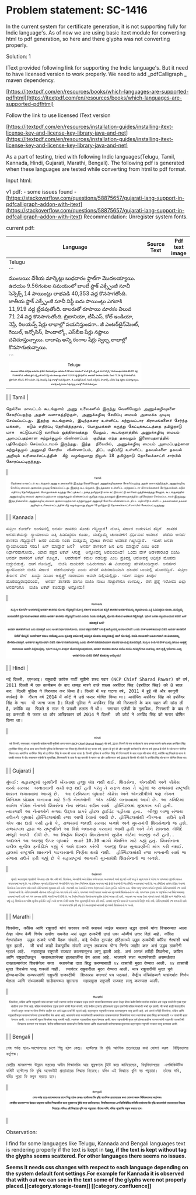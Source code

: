 # Problem statement: SC-1416

In the current system for certificate generation, it is not supporting fully for Indic language's. As of now we are using basic itext module for converting html to pdf generation, so here and there glyphs was not converting properly.

Solution: 1

IText provided following link for supporting the Indic language's. But it need to have licensed version to work properly. We need to add  \_pdfCalligraph \_ maven dependency.

[https://itextpdf.com/en/resources/books/which-languages-are-supported-pdfhtml](https://itextpdf.com/en/resources/books/which-languages-are-supported-pdfhtml)

Follow the link to use licensed IText version

[https://itextpdf.com/en/resources/installation-guides/installing-itext-license-key-and-license-key-library-java-and-net](https://itextpdf.com/en/resources/installation-guides/installing-itext-license-key-and-license-key-library-java-and-net)

As a part of testing, tried with following Indic languages(Telugu, Tamil, Kannada, Hindi, Gujarati, Marathi, Bengali). The following pdf is generated when these languages are tested while converting from html to pdf format.

Input html:&#x20;

v1 pdf:  - some issues found - [https://stackoverflow.com/questions/58875657/gujarati-lang-support-in-pdfcalligraph-addon-with-itext](https://stackoverflow.com/questions/58875657/gujarati-lang-support-in-pdfcalligraph-addon-with-itext) Recommendation: Unregister system fonts.

current pdf: &#x20;

| Language                                                                                                                                                                                                                                                                                                                                                                                                                                                                                                                                                 | Source Text | Pdf text image |
| -------------------------------------------------------------------------------------------------------------------------------------------------------------------------------------------------------------------------------------------------------------------------------------------------------------------------------------------------------------------------------------------------------------------------------------------------------------------------------------------------------------------------------------------------------- | ----------- | -------------- |
| Telugu                                                                                                                                                                                                                                                                                                                                                                                                                                                                                                                                                   |             |                |
| \`\`\`                                                                                                                                                                                                                                                                                                                                                                                                                                                                                                                                                   |             |                |
| ముంబయి: దేశీయ మార్కెట్లు బుధవారం ఫ్లాట్‌గా మొదలయ్యాయి. ఉదయం 9.56గంటల సమయంలో బాంబే స్టాక్‌ ఎక్స్ఛేంజీ సూచీ సెన్సెక్స్‌ 14 పాయింట్లు లాభపడి 40,353 వద్ద కొనసాగతోంది. జాతీయ స్టాక్‌ ఎక్స్ఛేంజీ సూచీ నిఫ్టీ ఐదు పాయింట్లు ఎగబాకి 11,919 వద్ద ట్రేడవుతోంది. డాలరుతో రూపాయి మారకం విలువ 71.24 వద్ద కొనసాగుతోంది. బ్రిటానియా, టీసీఎస్‌, కోల్‌ ఇండియా, నెస్లే, రిలయన్స్‌ షేర్లు లాభాల్లో పయనిస్తుండగా.. జీ ఎంటర్‌టైన్‌మెంట్‌, గెయిల్‌, ఇన్ఫోసిస్‌, హిందాల్కో, ఎస్‌బీఐ షేర్లు నష్టాలు చవిచూస్తున్నాయి. దాదాపు అన్ని రంగాల షేర్లు స్వల్ప లాభాల్లో కొనసాగుతున్నాయి. |             |                |
| \`\`\`                                                                                                                                                                                                                                                                                                                                                                                                                                                                                                                                                   |             |                |
| ![](<../../../../User/Fullexport2/images/storage/Screenshot 2019-11-14 at 12.15.58 PM.png>)                                                                                                                                                                                                                                                                                                                                                                                                                                                              |             |                |

\| | Tamil |

```
நெல்லை மாவட்டம் கூடங்குளம் அணு உலைகளில் இருந்து வெளியேறும் அணுக்கழிவுகளை  சேகரிப்பதற்கு அதன் வளாகத்திற்குள், அணுக்கழிவு சேமிப்பு மையம் அமைக்க முடிவு செய்யப்பட்டது. இதற்கு கூடங்குளம், இடிந்தகரை உள்ளிட்ட சுற்றுவட்டார கிராமங்களைச் சேர்ந்த மக்கள்,  கடும் எதிர்ப்பு தெரிவித்ததால், பொதுமக்கள் கருத்து கேட்புக்கூட்டத்தை தமிழ்நாடு மாசு  கட்டுப்பாட்டு வாரியம் ஒத்திவைத்தது  மேலும், கூடங்குளத்தில் அணுக்கழிவு மையம் அமைப்பதற்கான சுற்றுச்சூழல் விண்ணப்பம்  குறித்த எந்த தகவலும் இணையதளத்தில் பதிவேற்றம் செய்யப்படாமல் இருந்தது. இந்த  நிலையில், அணுக்கழிவு மையம் அமைப்பதற்கான சுற்றுச்சூழல் அனுமதி கோரிய  விண்ணப்பம், திட்ட மதிப்பீடு உள்ளிட்ட தகவல்களை தகவல் அறியும் உரிமைச்சட்டத்தின்  கீழ் வழங்குமாறு நியூஸ் 18 தமிழ்நாடு தொலைக்காட்சி சார்பில் கோரப்பட்டிருந்தது.
```

\| ![](<../../../../User/Fullexport2/images/storage/Screenshot 2019-11-14 at 12.20.11 PM.png>)

\| | Kannada |

```
ಸುಪ್ರೀಂ ಕೋರ್ಟ್‌ ಅಂಗಳದಲ್ಲಿ ಅನರ್ಹ ಶಾಸಕರು ಸೋತು ಗೆದ್ದಿದ್ದಾರೆ! ದೋಸ್ತಿ ಸರ್ಕಾರ ಉರುಳಿಸಿದ ತಪ್ಪಿಗೆ  ಶಾಸಕರ ಅನರ್ಹತೆಯನ್ನು ನ್ಯಾಯಾಲಯ ಎತ್ತಿ ಹಿಡಿದಿದ್ದರೂ ಕೂಡಾ, ಮತ್ತೊಮ್ಮೆ ಚುನಾವಣೆಗೆ ಸ್ಪರ್ಧಿಸುವ ಅವಕಾಶ  ಪಡೆದು ಅನರ್ಹ ಶಾಸಕರು ಗೆದ್ದಿದ್ದಾರೆ! ಜನರ ಎದುರು ನಿಂತು ಮತ್ತೊಮ್ಮೆ ವೋಟು ಕೇಳುವ ಅವಕಾಶ ಗಿಟ್ಟಿಸಿದ್ದಾರೆ.  ಇದೀಗ ಜನತಾ ನ್ಯಾಯಾಲಯದ ಸರದಿ! ಏನ್ ಮಾಡ್ತಾರೆ ಜನ?  ಅನರ್ಹ ಶಾಸಕರಿಗೆ ಜನ ಏನು ಮಾಡ್ತಾರೆ ಎಂಬ ಅಂಶ ನಿರ್ಧಾರವಾಗೋದು, ಯಾವ ಪಕ್ಷದ ಟಿಕೆಟ್ ಸಿಗುತ್ತೆ  ಅನ್ನೋದನ್ನ ಅವಲಂಬಿಸಿದೆ! ಒಂದು ವೇಳೆ ಆಡಳಿತಾರೂಢ ಬಿಜೆಪಿ ಅನರ್ಹ ಶಾಸಕರಿಗೆ ಟಿಕೆಟ್ ಕೊಟ್ಟರೆ,  ಆಪರೇಷನ್ ಕಮಲ ನಡೆದಿತ್ತು ಎಂಬ ಪ್ರತಿಪಕ್ಷ ಆರೋಪಕ್ಕೆ ಅಧಿಕೃತ ಮೊಹರು ಬಿದ್ದುಬಿಡುತ್ತೆ. ಹಾಗೆ ನೋಡಿದ್ರೆ,  ಬಿಜೆಪಿ ನಾಯಕರೇ ಬಹಿರಂಗವಾಗಿ ಈ ವಿಚಾರವನ್ನು ಹೇಳಿಕೊಂಡಿದ್ದಾರೆ. ಅನರ್ಹರ ತ್ಯಾಗದಿಂದಲೇ ಬಿಜೆಪಿ ಸರ್ಕಾರ  ರಚನೆಯಾಗಿದ್ದು ಎಂದು ಹೇಳಿಕೆ ಸಚಿವರಾದಿಯಾಗಿ ಹಲವರ ಬಾಯಲ್ಲಿ ಹೊರಬಿದ್ದಿದೆ. ಸುಪ್ರೀಂ ತೀರ್ಪಿನ ವೇಳೆ  ಖುದ್ದು ಡಿಸಿಎಂ ಅಶ್ವತ್ಥ್ ನಾರಾಯಣ ಅವರೇ ದಿಲ್ಲಿಯಲ್ಲಿದ್ರು. ಇದೀಗ ಸುಪ್ರೀಂ ತೀರ್ಪೂ ಹೊರಬಿದ್ದಿರುವುದರಿಂದ,  ಅನರ್ಹ ಶಾಸಕರು ಹಾಗೂ ಬಿಜೆಪಿ ನಂಟು ಗುಟ್ಟಾಗೇನೂ ಉಳಿದಿಲ್ಲ. ಈಗ ಪ್ರಶ್ನೆ ಇರೋದು ಎಲ್ಲಾ ಅನರ್ಹರಿಗೂ  ಬಿಜೆಪಿ ಟಿಕೆಟ್‌ ಕೊಡುತ್ತಾ ಅನ್ನೋದು!
```

\| ![](<../../../../User/Fullexport2/images/storage/Screenshot 2019-11-14 at 2.33.46 PM.png>)

\| | Hindi |

```
नई दिल्ली, एएनआइ। राष्ट्रवादी कांग्रेस पार्टी सुप्रीमो शरद पवार (NCP Chief Sharad Pawar) को वर्ष,  2011 दिल्ली में एक कार्यक्रम के बाद थप्पड़ मारने वाले शख्स अरविंदर सिंह (हरविंदर सिंह) को 8 साल बाद  दिल्ली पुलिस ने गिरफ्तार कर लिया है। दिल्ली में यह घटना वर्ष, 2011 में हुई थी और कानूनी कार्रवाई के  दौरान वर्ष 2014 में कोर्ट ने उसे फरार घोषित किया था। आरोपित अरविंदर सिंह को हरविंदर सिंह के नाम  भी जाना जाता है। दिल्ली पुलिस ने अरविंदर सिंह की गिरफ्तारी के बाद राहत की सांस ली है, क्योंकि वह  पिछले 8 साल से उसकी तलाश में थी।  समाचार एजेंसी के मुताबिक, गिरफ्तारी के बाद से वह कस्टडी से फरार था और आखिरकार वर्ष 2014 में दिल्ली  की कोर्ट ने अरविंद सिंह को फरार घोषित किया था।
```

\| ![](<../../../../User/Fullexport2/images/storage/Screenshot 2019-11-14 at 2.35.05 PM.png>)

\| | Gujarati |

```
મુંબઈ: મહારાષ્ટ્રમાં ખુરશીની ખેંચતાણ હજી બંધ નથી થઈ. શિવસેના, એનસીપી અને કોંગ્રેસ વચ્ચે સરકાર  બનાવવાની ચર્ચા શરૂ થઈ હતી પરંતુ તે સફળ થાય તે પહેલાં જ રાજ્યમાં રાષ્ટ્રપતિ શાસન લગાવવામાં આવ્યું છે.  આ દરમિયાન બુધવારે કોંગ્રેસ અને એનસીપીએ પણ કોમન મિનિમમ પ્રોગ્રામ બનાવવા માટે 5-5 નેતાઓની  એક કમિટિ બનાવવામાં આવી છે. આ કમિટિમાં સામેલ કોંગ્રેસ નેતાઓ શિવસેના નેતા સંજય રાઉત સાથે  હોસ્પિટલમાં મુલાકાત કરી હતી. ત્યારપછી આ નેતાઓને મળવા ઉદ્ધવ ઠાકરે હોટલ ટ્રાઈડેંટ પહોંચ્યા હતા.  બીજી બાજુ સંજય રાઉતને બુધવારે હોસ્પિટલમાંથી રજા આપી દેવામાં આવી છે. હોસ્પિટલમાંથી નીકળતા  રાઉતે ફરી એક વાર દાવો કર્યો હતો કે, રાજ્યમાં જલદી સરકાર બનશે અને મુખ્યમંત્રી શિવસેનાનો જ હશે.  રાજ્યપાલ દ્વારા જ રાષ્ટ્રપતિને આ વિશે ભલામણ કરવામાં આવી હતી અને તેને રામનાથ કોવિંદે મંજૂરી આપી  દીધી છે. આ નિર્ણય વિરુદ્ધ શિવસેનાએ સુપ્રીમ કોર્ટમાં અરજી કરી હતી.. અદાલતે આ અરજી ઉપર બુધવારે  સવારે 10.30 વાગ્યે મેંશનિંગ માટે કહ્યું હતું. શિવસેનાના વકીલ સુનીલ ફર્નાડીઝે કહ્યું કે અમે દાખલ કરેલી  અરજી ઉપર સુનાવણીની માંગ કરી નથઈ. હાલમાં રાષ્ટ્રપતિ શાસનને પડકારવાનો નિર્ણય થયો નથી.  હોસ્પિટલમાંથી રજા મળતાની સાથે જ સંજય રાઉતે ફરી કહ્યું છે કે મહારાષ્ટ્રમાં આગામી મુખ્યમંત્રી શિવસેનાનો જ બનશે.
```

\| ![](<../../../../User/Fullexport2/images/storage/Screenshot 2019-11-14 at 2.35.23 PM.png>)

\| | Marathi |

```
शिवसेना, काँग्रेस आणि राष्ट्रवादी यांचं सरकार कधी स्थापलं जाईल याबाबत उद्धव ठाकरे यांना विचारण्यात आला  तेव्हा योग्य वेळी निर्णय सर्वांना समजेल असं उद्धव ठाकरेंनी एवढं एका ओळीचं उत्तर दिलं आहे. काँग्रेस नेत्यांसोबत  उद्धव ठाकरे यांची बैठक संपली. वांद्रे येथील ट्रायडंट हॉटेलमध्ये उद्धव ठाकरेंची काँग्रेस नेत्यांशी चर्चा सुरु झाली.  जी चर्चा काही वेळापूर्वीच संपली असून लवकरच योग्य निर्णय जाहीर करु असं उद्धव ठाकरेंनी म्हटलं आहे.  महाराष्ट्रात राष्ट्रपती राजवट कालपासूनच लागू झाली आहे. असं असलं तरीही शिवसेना, काँग्रेस आणि राष्ट्रवादीकडून  सत्तास्थापनेच्या हालचालींना वेग आला आहे. भाजपाने सत्ता स्थापनेसाठी असमर्थतात दाखवल्यानंतर शिवसेनेला सत्ता  स्थापनेचा दावा सिद्ध करण्यासाठी २४ तासांची मुदत देण्यात आली. २४ तासांची मुदत शिवसेना पाळू शकली नाही.  त्यानंतर राष्ट्रवादीला मुदत देण्यात आली. मात्र राष्ट्रवादीची मुदत पूर्ण होण्याआधीच राज्यपालांनी राष्ट्रपती राजवटीची  शिफारस करणारं पत्र पाठवलं. केंद्रीय मंत्रिमंडळाने यासंदर्भात निर्णय घेतला आणि संध्याकाळी साडेपाचच्या सुमारास  महाराष्ट्रात राष्ट्रपती राजवट लागू करण्यात आली.
```

\| ![](<../../../../User/Fullexport2/images/storage/Screenshot 2019-11-14 at 2.35.33 PM.png>)

\| | Bengali |

```
শেষ পর্যন্ত ছাত্র-আন্দোলনের চাপে পিছু হঠল কেন্দ্র। হস্টেলের ফি বৃদ্ধি আংশিক প্রত্যাহারের কথা ঘোষণা করল  বিশ্বিবদ্যালয় কর্তৃপক্ষ।
```

```
কেন্দ্রীয় মানবসম্পদ উন্নয়ন মন্ত্রকের অধীন শিক্ষাসচিব আর সুব্রহ্মণ্যম টুইট করে জানিয়েছেন, বিশ্ববিদ্যালয়ের  এগজিকিউটিভ কমিটি হস্টেলের ফি বৃদ্ধি অনেকটাই প্রত্যাহারের সিদ্ধান্ত নিয়েছে। যদিও এই সিদ্ধান্তে খুশি নয় পড়ুয়ারা।  তাঁদের দাবি, বর্ধিত পুরো ফি মকুব করতে হবে।
```

\| ![](<../../../../User/Fullexport2/images/storage/Screenshot 2019-11-14 at 2.35.50 PM.png>)

|

Observation:

I find for some languages like Telugu, Kannada and Bengali languages text is rendering properly if the text is kept in **tag, if the text is kept without   tag the glyphs seems scattered. For other languages there seems no issues.**

**Seems it needs css changes with respect to each language depending on the system default font settings.For example for Kannada it is observed that with out we can see in the text some of the glyphs were not properly placed.\[\[category.storage-team]] \[\[category.confluence]]**
